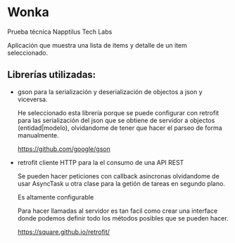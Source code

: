 # Wonka
Prueba técnica ​Napptilus​ ​Tech​ ​Labs

Aplicación que muestra una lista de items y detalle de un item seleccionado.

## Librerías utilizadas:
- gson para la serialización y deserialización de objectos a json y viceversa.
  
  He seleccionado esta librería porque se puede configurar con retrofit
  para las serialización del json que se obtiene de servidor a objectos (entidad|modelo), 
  olvidandome de tener que hacer el parseo de forma manualmente.

  https://github.com/google/gson
 
- retrofit cliente HTTP para la el consumo de una API REST
  
  Se pueden hacer peticiones con callback asincronas olvidandome de usar AsyncTask u otra clase para
  la getión de tareas en segundo plano.
  
  Es altamente configurable
  
  Para hacer llamadas al servidor es tan facil como crear una interface donde podemos definir
  todo los métodos posibles que se pueden hacer.
 
  https://square.github.io/retrofit/


